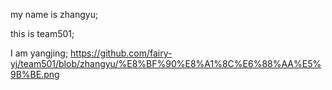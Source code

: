 

my name is zhangyu;




this is team501;

I am yangjing;
https://github.com/fairy-yj/team501/blob/zhangyu/%E8%BF%90%E8%A1%8C%E6%88%AA%E5%9B%BE.png


